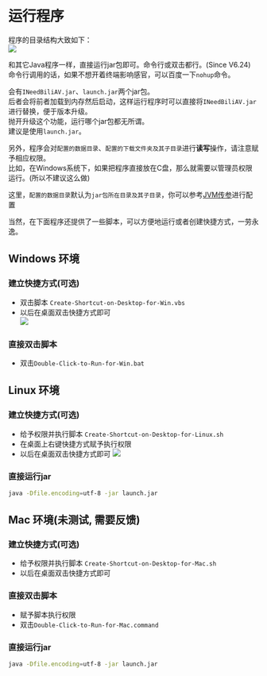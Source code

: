# 运行程序


程序的目录结构大致如下：  
![](/img/project-snapshot.png)

和其它Java程序一样，直接运行jar包即可。命令行或双击都行。(Since V6.24)  
命令行调用的话，如果不想开着终端影响感官，可以百度一下`nohup`命令。  

会有`INeedBiliAV.jar`、`launch.jar`两个jar包。  
后者会将前者加载到内存然后启动，这样运行程序时可以直接将`INeedBiliAV.jar`进行替换，便于版本升级。  
抛开升级这个功能，运行哪个jar包都无所谓。  
建议是使用`launch.jar`。    

另外，程序会对`配置的数据目录`、`配置的下载文件夹及其子目录`进行**读写**操作，请注意赋予相应权限。  
比如，在Windows系统下，如果把程序直接放在C盘，那么就需要以管理员权限运行。(所以不建议这么做)     

这里，`配置的数据目录`默认为`jar包所在目录及其子目录`，你可以参考[JVM传参](/config/jvm_args#bilibili-prop-datadirpath)进行配置

当然，在下面程序还提供了一些脚本，可以方便地运行或者创建快捷方式，一劳永逸。  

## Windows 环境

### 建立快捷方式(可选)
+ 双击脚本 `Create-Shortcut-on-Desktop-for-Win.vbs`
+ 以后在桌面双击快捷方式即可  
![](/img/win-desktop-quick-link.png)

### 直接双击脚本
+ 双击`Double-Click-to-Run-for-Win.bat`


## Linux 环境

### 建立快捷方式(可选)
+ 给予权限并执行脚本 `Create-Shortcut-on-Desktop-for-Linux.sh`
+ 在桌面上右键快捷方式赋予执行权限
+ 以后在桌面双击快捷方式即可
![](/img/Ubuntu-run.png)

### 直接运行jar
```bash
java -Dfile.encoding=utf-8 -jar launch.jar
```

## Mac 环境(未测试, 需要反馈)

### 建立快捷方式(可选)
+ 给予权限并执行脚本 `Create-Shortcut-on-Desktop-for-Mac.sh`
+ 以后在桌面双击快捷方式即可

### 直接双击脚本
+ 赋予脚本执行权限
+ 双击`Double-Click-to-Run-for-Mac.command`

### 直接运行jar
```bash
java -Dfile.encoding=utf-8 -jar launch.jar
```